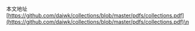 本文地址[https://github.com/daiwk/collections/blob/master/pdfs/collections.pdf](https://github.com/daiwk/collections/blob/master/pdfs/collections.pdf)\n
